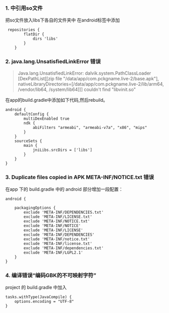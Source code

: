 ### 1. 中引用so文件
把so文件放入libs下各自的文件夹中
在android标签中添加
```
 repositories {
        flatDir {
            dirs 'libs'
        }
    }
```
### 2. java.lang.UnsatisfiedLinkError 错误

> Java.lang.UnsatisfiedLinkError: dalvik.system.PathClassLoader
[DexPathList[[zip file "/data/app/com.pckgname.live-2/base.apk"],
nativeLibraryDirectories=[/data/app/com.pckgname.live-2/lib/arm64, /vendor/lib64, /system/lib64]]] couldn't find "libvinit.so"

在app的build.gradle中添加如下代码,然后rebuild。

```
android {
    defaultConfig {
        multiDexEnabled true
        ndk {
            abiFilters "armeabi", "armeabi-v7a", "x86", "mips"
        }
    }
    sourceSets {
        main {
            jniLibs.srcDirs = ['libs']
        }
    }
}
```
### 3. Duplicate files copied in APK META-INF/NOTICE.txt 错误

在app 下的 build.gradle 中的 android 部分增加一段配置：
```
android {  
      
    packagingOptions {  
        exclude 'META-INF/DEPENDENCIES.txt'  
        exclude 'META-INF/LICENSE.txt'  
        exclude 'META-INF/NOTICE.txt'  
        exclude 'META-INF/NOTICE'  
        exclude 'META-INF/LICENSE'  
        exclude 'META-INF/DEPENDENCIES'  
        exclude 'META-INF/notice.txt'  
        exclude 'META-INF/license.txt'  
        exclude 'META-INF/dependencies.txt'  
        exclude 'META-INF/LGPL2.1'  
    }  
}  
```
### 4. 编译错误“编码GBK的不可映射字符”
project 的 build.gradle 中加入
```
tasks.withType(JavaCompile) {  
    options.encoding = "UTF-8"  
}  
```
